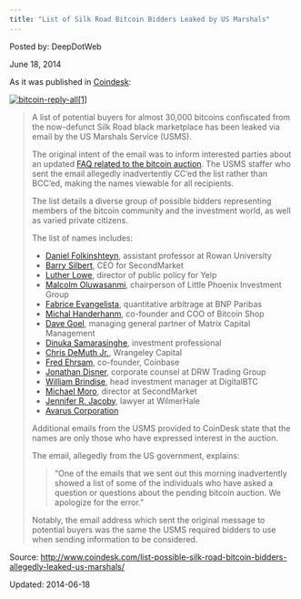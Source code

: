 ```yaml
---
title: "List of Silk Road Bitcoin Bidders Leaked by US Marshals"
---
```



Posted by: DeepDotWeb

<span>June 18, 2014</span>

<p>As it was published in <a href="http://www.coindesk.com/list-possible-silk-road-bitcoin-bidders-allegedly-leaked-us-marshals/" target="_blank">Coindesk</a>:</p>
<p><a href="/imgs/2014/06/bitcoin-reply-all1.png"><img class="aligncenter wp-image-6114 size-full" src="/imgs/2014/06/bitcoin-reply-all1.png" alt="bitcoin-reply-all[1]" width="680" height="284" srcset="/imgs/2014/06/bitcoin-reply-all1.png 680w, /imgs/2014/06/bitcoin-reply-all1-300x125.png 300w" sizes="(max-width: 680px) 100vw, 680px"/></a></p>
<blockquote><p>A list of potential buyers for almost 30,000 bitcoins confiscated from the now-defunct Silk Road black marketplace has been leaked via email by the US Marshals Service (USMS).</p>
<p>The original intent of the email was to inform interested parties about an updated <a href="http://www.usmarshals.gov/assets/2014/bitcoins/" target="_blank">FAQ related to the bitcoin auction</a>. The USMS staffer who sent the email allegedly inadvertently CC’ed the list rather than BCC’ed, making the names viewable for all recipients.</p>
<p>The list details a diverse group of possible bidders representing members of the bitcoin community and the investment world, as well as varied private citizens.</p>
<p>The list of names includes:</p>
<ul>
<li><a href="http://www.rowan.edu/colleges/business/facultystaff/moreinfo.cfm?id=639" target="_blank">Daniel Folkinshteyn</a>, assistant professor at Rowan University</li>
<li><a href="https://twitter.com/barrysilbert" target="_blank">Barry Silbert</a>, CEO for SecondMarket</li>
<li><a href="https://twitter.com/lutherlowe" target="_blank">Luther Lowe</a>, director of public policy for Yelp</li>
<li><a href="http://wiki.timetotrade.eu/Malcolm_Oluwasanmi" target="_blank">Malcolm Oluwasanmi</a>, chairperson of Little Phoenix Investment Group</li>
<li><a href="https://www.linkedin.com/pub/fabrice-evangelista/14/584/355" target="_blank">Fabrice Evangelista</a>, quantitative arbitrage at BNP Paribas</li>
<li><a href="https://www.linkedin.com/in/michalhanderhan" target="_blank">Michal Handerhanm</a>, co-founder and COO of Bitcoin Shop</li>
<li><a href="http://en.wikipedia.org/wiki/David_Goel" target="_blank">Dave Goel</a>, managing general partner of Matrix Capital Management</li>
<li><a href="https://www.linkedin.com/in/dinuka" target="_blank">Dinuka Samarasinghe</a>, investment professional</li>
<li><a href="http://seekingalpha.com/author/chris-demuth-jr" target="_blank">Chris DeMuth Jr.</a>, Wrangeley Capital</li>
<li><a href="https://www.linkedin.com/in/fredehrsam" target="_blank">Fred Ehrsam</a>, co-founder, Coinbase</li>
<li><a href="https://www.linkedin.com/in/jonathandisner" target="_blank">Jonathan Disner</a>, corporate counsel at DRW Trading Group</li>
<li><a href="http://www.digitalbtc.com/management/" target="_blank">William Brindise</a>, head investment manager at DigitalBTC</li>
<li><a href="http://www.linkedin.com/in/michaelmoro" target="_blank">Michael Moro</a>, director at SecondMarket</li>
<li><a href="http://wilmerhale.com/jennifer_jacoby/" target="_blank">Jennifer R. Jacoby</a>, lawyer at WilmerHale</li>
<li><a href="http://www.nasdaq.com/markets/ipos/company/avarus-inc-841122-65957" target="_blank">Avarus Corporation</a></li>
</ul>
<p>Additional emails from the USMS provided to CoinDesk state that the names are only those who have expressed interest in the auction.</p>
<p>The email, allegedly from the US government, explains:</p>
<blockquote><p>“One of the emails that we sent out this morning inadvertently showed a list of some of the individuals who have asked a question or questions about the pending bitcoin auction. We apologize for the error.”</p></blockquote>
<p>Notably, the email address which sent the original message to potential buyers was the same the USMS required bidders to use when sending information to be considered.</p></blockquote>
<p>Source: <a href="http://www.coindesk.com/list-possible-silk-road-bitcoin-bidders-allegedly-leaked-us-marshals/" target="_blank">http://www.coindesk.com/list-possible-silk-road-bitcoin-bidders-allegedly-leaked-us-marshals/</a></p>

Updated: 2014-06-18
    
